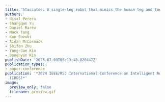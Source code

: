 ```yaml
---
title: 'Staccatoe: A single-leg robot that mimics the human leg and toe'
authors:
- Nisal Perera
- Shangqun Yu
- Daniel Marew
- Mack Tang
- Ken Suzuki
- Aidan McCormack
- Shifan Zhu
- Yong-Jae Kim
- Donghyun Kim
publishDate: '2025-07-09T05:13:48.820447Z'
publication_types:
- paper-conference
publication: '*2024 IEEE/RSJ International Conference on Intelligent Robots and Systems
  (IROS)*'
image:
  preview_only: false
  filename: preview.gif
---
```

